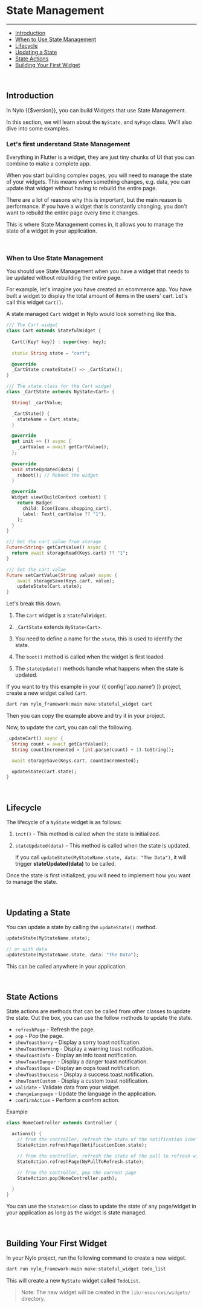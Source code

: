 # State Management

---

<a name="section-1"></a>
- [Introduction](#introduction "Introduction")
- [When to Use State Management](#when-to-use-state-management "When to Use State Management")
- [Lifecycle](#lifecycle "Lifecycle")
- [Updating a State](#updating-a-state "Updating a State")
- [State Actions](#state-actions "State Actions")
- [Building Your First Widget](#building-your-first-widget "Building Your First Widget")

<a name="introduction"></a>
<br>

## Introduction

In Nylo {{$version}}, you can build Widgets that use State Management.

In this section, we will learn about the `NyState`, and `NyPage` class. We'll also dive into some examples.


### Let's first understand State Management

Everything in Flutter is a widget, they are just tiny chunks of UI that you can combine to make a complete app.

When you start building complex pages, you will need to manage the state of your widgets. This means when something changes, e.g. data, you can update that widget without having to rebuild the entire page.

There are a lot of reasons why this is important, but the main reason is performance. If you have a widget that is constantly changing, you don't want to rebuild the entire page every time it changes.

This is where State Management comes in, it allows you to manage the state of a widget in your application.


<a name="when-to-use-state-management"></a>
<br>

### When to Use State Management

You should use State Management when you have a widget that needs to be updated without rebuilding the entire page.

For example, let's imagine you have created an ecommerce app. You have built a widget to display the total amount of items in the users' cart.
Let's call this widget `Cart()`.

A state managed `Cart` widget in Nylo would look something like this.

``` dart
/// The Cart widget
class Cart extends StatefulWidget {
  
  Cart({Key? key}) : super(key: key);
  
  static String state = "cart";

  @override
  _CartState createState() => _CartState();
}

/// The state class for the Cart widget
class _CartState extends NyState<Cart> {

  String? _cartValue;

  _CartState() {
    stateName = Cart.state;
  }

  @override
  get init => () async {
    _cartValue = await getCartValue();
  };
  
  @override
  void stateUpdated(data) {
    reboot(); // Reboot the widget
  }

  @override
  Widget view(BuildContext context) {
    return Badge(
      child: Icon(Icons.shopping_cart),
      label: Text(_cartValue ?? "1"),
    );
  }
}

/// Get the cart value from storage
Future<String> getCartValue() async {
  return await storageRead(Keys.cart) ?? "1";
}

/// Set the cart value
Future setCartValue(String value) async {
    await storageSave(Keys.cart, value);
    updateState(Cart.state);
}
```

Let's break this down.

1. The `Cart` widget is a `StatefulWidget`.

2. `_CartState` extends `NyState<Cart>`.

3. You need to define a name for the `state`, this is used to identify the state.

4. The `boot()` method is called when the widget is first loaded.

5. The `stateUpdate()` methods handle what happens when the state is updated.

If you want to try this example in your {{ config('app.name') }} project, create a new widget called `Cart`. 

``` dart
dart run nylo_framework:main make:stateful_widget cart
```

Then you can copy the example above and try it in your project.

Now, to update the cart, you can call the following.

```dart 
_updateCart() async {
  String count = await getCartValue();
  String countIncremented = (int.parse(count) + 1).toString();

  await storageSave(Keys.cart, countIncremented);

  updateState(Cart.state);
}
```

<a name="lifecycle"></a>
<br>

## Lifecycle

The lifecycle of a `NyState` widget is as follows:

1. `init()` - This method is called when the state is initialized.

2. `stateUpdated(data)` - This method is called when the state is updated.

    If you call `updateState(MyStateName.state, data: "The Data")`, it will trigger **stateUpdated(data)** to be called. 

Once the state is first initialized, you will need to implement how you want to manage the state.

<a name="updating-a-state"></a>
<br>

## Updating a State

You can update a state by calling the `updateState()` method.

``` dart
updateState(MyStateName.state);

// or with data
updateState(MyStateName.state, data: "The Data");
```

This can be called anywhere in your application.

<a name="state-actions"></a>
<br>

## State Actions

State actions are methods that can be called from other classes to update the state.
Out the box, you can use the follow methods to update the state.

- `refreshPage` - Refresh the page.
- `pop` - Pop the page.
- `showToastSorry` - Display a sorry toast notification.
- `showToastWarning` - Display a warning toast notification.
- `showToastInfo` - Display an info toast notification.
- `showToastDanger` - Display a danger toast notification.
- `showToastOops` - Display an oops toast notification.
- `showToastSuccess` - Display a success toast notification.
- `showToastCustom` - Display a custom toast notification.
- `validate` - Validate data from your widget.
- `changeLanguage` - Update the language in the application.
- `confirmAction` - Perform a confirm action.

Example

``` dart
class HomeController extends Controller {

  actions() {    
    // from the controller, refresh the state of the notification icon
    StateAction.refreshPage(NotificationIcon.state);

    // from the controller, refresh the state of the pull to refresh widget
    StateAction.refreshPage(NyPullToRefresh.state);

    // from the controller, pop the current page
    StateAction.pop(HomeController.path);

  }
}
```

You can use the `StateAction` class to update the state of any page/widget in your application as long as the widget is state managed.

<a name="building-your-first-widget"></a>
<br>

## Building Your First Widget

In your Nylo project, run the following command to create a new widget.

``` dart
dart run nylo_framework:main make:stateful_widget todo_list
```

This will create a new `NyState` widget called `TodoList`.

> Note: The new widget will be created in the `lib/resources/widgets/` directory.
